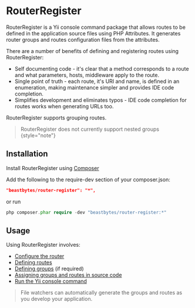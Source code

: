 # RouterRegister

RouterRegister is a Yii console command package that allows routes to be defined in the application
source files using PHP Attributes. It generates router groups and routes configuration files from the attributes.

There are a number of benefits of defining and registering routes using RouterRegister:

* Self documenting code - it's clear that a method corresponds to a route and what parameters, hosts, middleware apply
to the route.
* Single point of truth - each route, it's URI and name, is defined in an enumeration, making maintenance simpler and 
provides IDE code completion.
* Simplifies development and eliminates typos - IDE code completion for routes works when generating URLs too.

RouterRegister supports grouping routes.

> RouterRegister does not currently support nested groups
{style="note"}

## Installation

Install RouterRegister using [Composer](https://getcomposer.org/)

Add the following to the require-dev section of your composer.json:

```json
"beastbytes/router-register": "*",
```

or run

```PHP
php composer.phar require -dev "beastbytes/router-register:*"
```

## Usage
Using RouterRegister involves:
* [Configure the router](Yii-Router-Configuration.md)
* [Defining routes](Defining-Routes.md)
* [Defining groups](Defining-Groups.md) (if required)
* [Assigning groups and routes in source code](Assigning-Routes-and-Groups-in-Source-Code.md)
* [Run the Yii console command](Yii-Console-router-register-Command.md)

> File watchers can automatically generate the groups and routes as you develop your application.